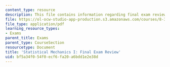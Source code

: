 ```yaml
---
content_type: resource
description: This file contains information regarding final exam review.
file: https://ol-ocw-studio-app-production.s3.amazonaws.com/courses/8-333-statistical-mechanics-i-statistical-mechanics-of-particles-fall-2013/bf5a34f054f0ecf6fa20a6bdd1e2e38d_MIT8_333F13_ExamReviewFinl.pdf
file_type: application/pdf
learning_resource_types:
- Exams
parent_title: Exams
parent_type: CourseSection
resourcetype: Document
title: 'Statistical Mechanics I: Final Exam Review'
uid: bf5a34f0-54f0-ecf6-fa20-a6bdd1e2e38d
---
```

